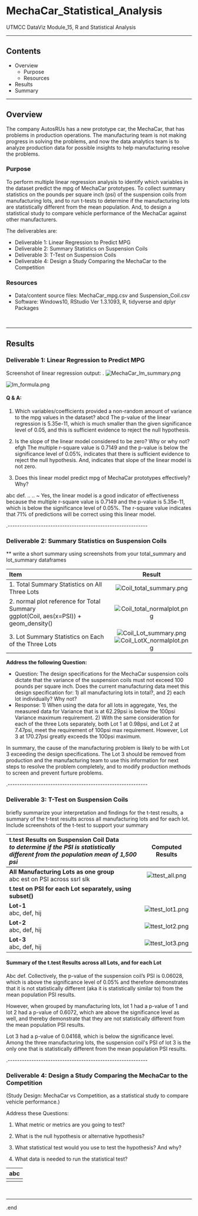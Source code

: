 # MechaCar_Statistical_Analysis
UTMCC DataViz Module_15, R and Statistical Analysis

---

## Contents 
  * Overview
    - Purpose
    - Resources
  * Results
  * Summary

---  

## Overview 
  
The company AutosRUs has a new prototype car, the MechaCar, that has problems in production operations. The manufacturing team is not making progress in solving the problems, and now the data analytics team is to analyze production data for possible insights to help manufacturing resolve the problems. 

   ### Purpose
   To perform multiple linear regression analysis to identify which variables in the dataset predict the mpg of MechaCar prototypes. To collect summary statistics on the pounds per square inch (psi) of the suspension coils from manufacturing lots, and to run t-tests to determine if the manufacturing lots are statistically different from the mean population. And, to design a statistical study to compare vehicle performance of the MechaCar against other manufacturers. 
   
  
   The deliverables are: 
   - Deliverable 1: Linear Regression to Predict MPG
   - Deliverable 2: Summary Statistics on Suspension Coils
   - Deliverable 3: T-Test on Suspension Coils
   - Deliverable 4: Design a Study Comparing the MechaCar to the Competition
   
  
   ### Resources
  * Data/content source files:  MechaCar_mpg.csv and Suspension_Coil.csv 
  * Software: Windows10, RStudio Ver 1.3.1093, R, tidyverse and dplyr Packages
  
<br>

--- 

## Results


### Deliverable 1: Linear Regression to Predict MPG

Screenshot of linear regression output:  . ![MechaCar_lm_summary.png](https://github.com/larrydodson/MechaCar_Statistical_Analysis/blob/main/MechaCar_lm_summary.png)

  ![lm_formula.png](https://github.com/larrydodson/MechaCar_Statistical_Analysis/blob/main/lm_formula.png)


#### Q & A:
 1. Which variables/coefficients provided a non-random amount of variance to the mpg values in the dataset?
   abcd The p-value of the linear regression is 5.35e-11, which is much smaller than the given significance level of 0.05, and this is sufficient evidence to reject the null hypothesis.   


 
 2. Is the slope of the linear model considered to be zero? Why or why not?
 efgh  The multiple r-square value is 0.7149 and the p-value is below the significance level of 0.05%, indicates that there is sufficient evidence to reject the null hypothesis. And, indicates that slope of the linear model is not zero.
 
 
 
 3. Does this linear model predict mpg of MechaCar prototypes effectively? Why? 

abc def. .. ..  ~ Yes, the linear model is a good indicator of effectiveness because the multiple r-square value is 0.7149 and the p-value is 5.35e-11, which is below the significance level of 0.05%. The r-square value indicates that 71% of predictions will be correct using this linear model.


.-----------------------------------------------------------

### Deliverable 2: Summary Statistics on Suspension Coils

 ** write a short summary using screenshots from your total_summary and lot_summary dataframes
 
   | **Item** | **Result** |
   | :--- | :---: |
   | 1. Total Summary Statistics on All Three Lots | ![Coil_total_summary.png](https://github.com/larrydodson/MechaCar_Statistical_Analysis/blob/main/Coil_total_summary.png) |
   | 2. normal plot reference for Total Summary<br> ggplot(Coil, aes(x=PSI)) + geom_density() | ![Coil_total_normalplot.png](https://github.com/larrydodson/MechaCar_Statistical_Analysis/blob/main/Coil_total_normalplot.png) |
   | 3. Lot Summary Statistics on Each of the Three Lots | ![Coil_Lot_summary.png](https://github.com/larrydodson/MechaCar_Statistical_Analysis/blob/main/Coil_Lot_summary.png)<br> ![Coil_LotX_normalplot.png](https://github.com/larrydodson/MechaCar_Statistical_Analysis/blob/main/Coil_LotX_normalplot.png) |
 
 **Address the following Question:** 
 - Question: The design specifications for the MechaCar suspension coils dictate that the variance of the suspension coils must not exceed 100 pounds per square inch. Does the current manufacturing data meet this design specification for: 1) all manufacturing lots in total?, and 2) each lot individually? Why not?
 - Response: 1) When using the data for all lots in aggregate, Yes, the measured data for Variance that is at 62.29psi is below the 100psi Variance maximum requirement. 2) With the same consideration for each of the three Lots separately, both Lot 1 at 0.98psi, and Lot 2 at 7.47psi, meet the requirement of 100psi max requirement. However, Lot 3 at 170.27psi greatly exceeds the 100psi maximum. 
 
 In summary, the cause of the manufacturing problem is likely to be with Lot 3 exceeding the design specifications. The Lot 3 should be removed from production and the manufacturing team to use this information for next steps to resolve the problem completely, and to modify production methods to screen and prevent furture problems. 



.-----------------------------------------------------------

### Deliverable 3: T-Test on Suspension Coils

briefly summarize your interpretation and findings for the t-test results, a summary of the t-test results across all manufacturing lots and for each lot. 
 Include screenshots of the t-test to support your summary
 

   | **t.test Results on Suspension Coil Data** <br> *to determine if the PSI is statistically different from the population mean of 1,500 psi* | **Computed Results** |
   | :--- | :---: |
   | **All Manufacturing Lots as one group** <br>abc est on PSI across ssrl slk | ![ttest_all.png](https://github.com/larrydodson/MechaCar_Statistical_Analysis/blob/main/ttest_all.png) |
   | **t.test on PSI for each Lot separately, using subset()** | ![]() |
   | **Lot-1** <br> abc, def, hij | ![ttest_lot1.png](https://github.com/larrydodson/MechaCar_Statistical_Analysis/blob/main/ttest_lot1.png) |   
   | **Lot-2** <br> abc, def, hij | ![ttest_lot2.png](https://github.com/larrydodson/MechaCar_Statistical_Analysis/blob/main/ttest_lot2.png) |
   | **Lot-3** <br> abc, def, hij | ![ttest_lot3.png](https://github.com/larrydodson/MechaCar_Statistical_Analysis/blob/main/ttest_lot3.png) |
 

#### Summary of the t.test Results across all Lots, and for each Lot

 Abc def.
Collectively, the p-value of the suspension coil’s PSI is 0.06028, which is above the significance level of 0.05% and therefore demonstrates that it is not statistically different (aka it is statistically similar to) from the mean population PSI results. 

However, when grouped by manufacturing lots, lot 1 had a p-value of 1 and lot 2 had a p-value of 0.6072, which are above the significance level as well, and thereby demonstrate that they are not statistically different from the mean population PSI results. 

Lot 3 had a p-value of 0.04168, which is below the significance level. Among the three manufacturing lots, the suspension coil's PSI of lot 3 is the only one that is statistically different from the mean population PSI results.


.-----------------------------------------------------------

### Deliverable 4: Design a Study Comparing the MechaCar to the Competition 
 (Study Design: MechaCar vs Competition, as a statistical study to compare vehicle performance.)

 Address these Questions:
 
 1. What metric or metrics are you going to test?
 
 
 2. What is the null hypothesis or alternative hypothesis?
 
 
 3. What statistical test would you use to test the hypothesis? And why?
 
 
 4. What data is needed to run the statistical test?


 
   | **abc** |
   | :---: |
   | ![]() |




<br>

---

.end
